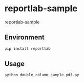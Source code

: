 # reportlab-sample
reportlab-sample

## Environment

```sh
pip install reportlab
```

## Usage
```sh
python double_column_sample_pdf.py
```